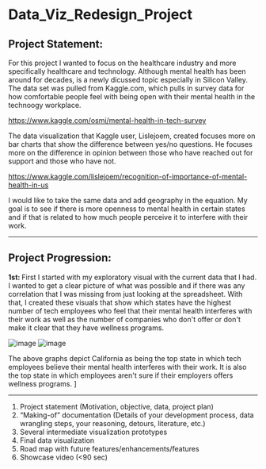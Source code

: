 # Data_Viz_Redesign_Project

## Project Statement:

For this project I wanted to focus on the healthcare industry and more specifically healthcare and technology. Although mental health has been around for decades, is a newly dicussed topic especially in Silicon Valley. The data set was pulled from Kaggle.com, which pulls in survey data for how comfortable people feel with being open with their mental health in the technoogy workplace.

https://www.kaggle.com/osmi/mental-health-in-tech-survey

The data visualization that Kaggle user, Lislejoem, created focuses more on bar charts that show the difference between yes/no questions. He focuses more on the difference in opinion between those who have reached out for support and those who have not. 

https://www.kaggle.com/lislejoem/recognition-of-importance-of-mental-health-in-us

I would like to take the same data and add geography in the equation. My goal is to see if there is more openness to mental health in certain states and if that is related to how much people perceive it to interfere with their work. 

---------
## Project Progression:
<b>1st: </b>
First I started with my exploratory visual with the current data that I had. I wanted to get a clear picture of what was possible and if there was any correlation that I was missing from just looking at the spreadsheet. With that, I created these visuals that show which states have the highest number of tech employees who feel that their mental health interferes with their work as well as the number of companies who don't offer or don't make it clear that they have wellness programs.

![image](https://user-images.githubusercontent.com/32119820/31318365-d42c4704-ac05-11e7-8077-cebd042b10a4.png)
![image](https://user-images.githubusercontent.com/32119820/31318370-e86b5bf6-ac05-11e7-98e0-5af3e34c2034.png)

The above graphs depict California as being the top state in which tech employees believe their mental health interferes with their work. It is also the top state in which employees aren't sure if their employers offers wellness programs.
]

-------------------------
1. Project statement (Motivation, objective, data, project plan)
2. “Making-of” documentation (Details of your development process, data wrangling steps, your reasoning,
detours, literature, etc.)
3. Several intermediate visualization prototypes
4. Final data visualization
5. Road map with future features/enhancements/features
6. Showcase video (<90 sec)
